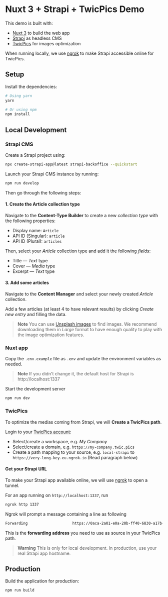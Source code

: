 # Nuxt 3 + Strapi + TwicPics Demo

This demo is built with:
- [Nuxt 3](https://nuxt.com/) to build the web app
- [Strapi](https://strapi.io/) as headless CMS
- [TwicPics](https://twicpics.com/) for images optimization

When running locally, we use [ngrok](https://ngrok.com/) to make Strapi accessible online for TwicPics.

## Setup

Install the dependencies:

```bash
# Using yarn
yarn

# Or using npm
npm install
```

## Local Development

### Strapi CMS

Create a Strapi project using:

```bash
npx create-strapi-app@latest strapi-backoffice --quickstart
```

Launch your Strapi CMS instance by running: 

```bash
npm run develop
```

Then go through the following steps:

#### 1. Create the Article collection type

Navigate to the **Content-Type Builder** to create a new _collection type_ with the following properties:
- Display name: `Article`
- API ID (Singular): `article`
- API ID (Plural): `articles`

Then, select your _Article_ collection type and add it the following _fields_:
- Title — _Text_ type
- Cover — _Media_ type
- Excerpt — _Text_ type
#### 3. Add some articles

Navigate to the **Content Manager** and select your newly created _Article_ collection.

Add a few articles (at least 4 to have relevant results) by clicking _Create new entry_ and filling the data.

> **Note**
> You can use [Unsplash images](https://unsplash.com/s/photos/landscape?orientation=landscape) to find images. We recommend downloading them in _Large_ format to have enough quality to play with the image optimization features. 

### Nuxt app

Copy the `.env.example` file as `.env` and update the environment variables as needed.

> **Note**
> If you didn't change it, the default host for Strapi is http://localhost:1337

Start the development server

```bash
npm run dev
```

### TwicPics

To optimize the medias coming from Strapi, we will **Create a TwicPics path**.

Login to your [TwicPics account](https://account.twicpics.com/):
- Select/create a workspace, e.g. _My Company_
- Select/create a domain, e.g. `https://my-company.twic.pics`
- Create a path mapping to your source, e.g. `local-strapi` to `https://very-long-key.eu.ngrok.io` (Read paragraph below)

#### Get your Strapi URL

To make your Strapi app available online, we will use [ngrok](https://ngrok.io/) to open a tunnel.

For an app running on `http://localhost:1337`, run

```bash
ngrok http 1337
```

Ngrok will prompt a message containing a line as following
```bash
Forwarding                    https://0aca-2a01-e0a-20b-ff40-6830-a17b-ecf7-47e3.eu.ngrok.io -> http://localhost:1337 
```

This is the **forwarding address** you need to use as source in your TwicPics path.

> **Warning**
> This is only for local development. In production, use your real Strapi app hostname.

## Production

Build the application for production:

```bash
npm run build
```

